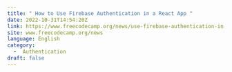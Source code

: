 ```yaml
---
title: " How to Use Firebase Authentication in a React App "
date: 2022-10-31T14:54:20Z
link: https://www.freecodecamp.org/news/use-firebase-authentication-in-a-react-app/?utm_medium=RSS&utm_source=news.12bit.vn
site: www.freecodecamp.org/news
language: English
category:
  -  Authentication 
draft: false
---
```

